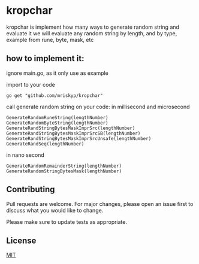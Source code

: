 # kropchar
kropchar is implement how many ways to generate random string and evaluate it
we will evaluate any random string by length, and by type, example from rune, byte, mask, etc

## how to implement it:

ignore main.go, as it only use as example

import to your code
```
go get "github.com/mriskyp/kropchar"
```

call generate random string on your code:
   in millisecond and microsecond
   ```
  GenerateRandomRuneString(lengthNumber)
  GenerateRandomByteString(lengthNumber)
  GenerateRandStringBytesMaskImprSrc(lengthNumber)
  GenerateRandStringBytesMaskImprSrcSB(lengthNumber)
  GenerateRandStringBytesMaskImprSrcUnsafe(lengthNumber)
  GenerateRandSeq(lengthNumber)
  ```
  
  in nano second
  ```
  GenerateRandomRemainderString(lengthNumber)
  GenerateRandomStringBytesMask(lengthNumber)
  ```
  
## Contributing
Pull requests are welcome. For major changes, please open an issue first to discuss what you would like to change.

Please make sure to update tests as appropriate.

## License
[MIT](https://choosealicense.com/licenses/mit/)
